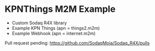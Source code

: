 # KPNThings M2M Example
* Custom Sodaq R4X library
* Example KPN Things (apn = things2.m2m)
* Example Webhook (apn = internet.m2m)

Pull request pending: https://github.com/SodaqMoja/Sodaq_R4X/pulls
